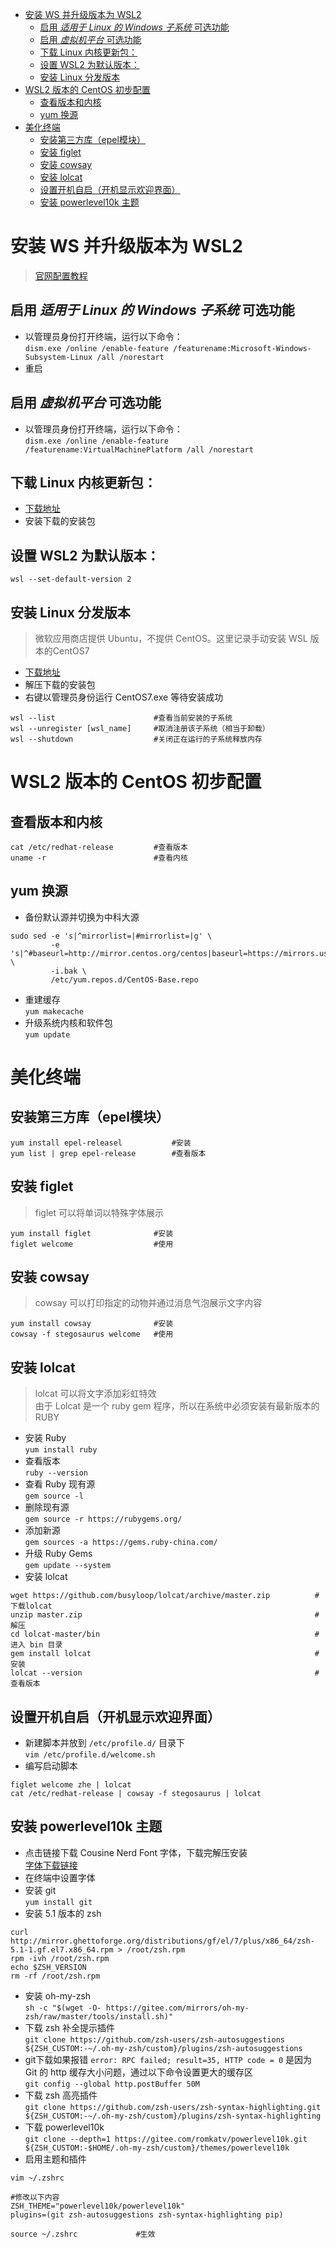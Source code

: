 - [安装 WS 并升级版本为 WSL2](#安装-ws-并升级版本为-wsl2)
  - [启用 *适用于 Linux 的 Windows 子系统* 可选功能](#启用-适用于-linux-的-windows-子系统-可选功能)
  - [启用 *虚拟机平台* 可选功能](#启用-虚拟机平台-可选功能)
  - [下载 Linux 内核更新包：](#下载-linux-内核更新包)
  - [设置 WSL2 为默认版本：](#设置-wsl2-为默认版本)
  - [安装 Linux 分发版本](#安装-linux-分发版本)
- [WSL2 版本的 CentOS 初步配置](#wsl2-版本的-centos-初步配置)
  - [查看版本和内核](#查看版本和内核)
  - [yum 换源](#yum-换源)
- [美化终端](#美化终端)
  - [安装第三方库（epel模块）](#安装第三方库epel模块)
  - [安装 figlet](#安装-figlet)
  - [安装 cowsay](#安装-cowsay)
  - [安装 lolcat](#安装-lolcat)
  - [设置开机自启（开机显示欢迎界面）](#设置开机自启开机显示欢迎界面)
  - [安装 powerlevel10k 主题](#安装-powerlevel10k-主题)


# 安装 WS 并升级版本为 WSL2  
> [官网配置教程](https://learn.microsoft.com/zh-cn/windows/wsl/install-manual)  

## 启用 *适用于 Linux 的 Windows 子系统* 可选功能  
* 以管理员身份打开终端，运行以下命令：  
`dism.exe /online /enable-feature /featurename:Microsoft-Windows-Subsystem-Linux /all /norestart`  
* 重启
## 启用 *虚拟机平台* 可选功能  
* 以管理员身份打开终端，运行以下命令：  
`dism.exe /online /enable-feature /featurename:VirtualMachinePlatform /all /norestart`
## 下载 Linux 内核更新包：  
* [下载地址](https://wslstorestorage.blob.core.windows.net/wslblob/wsl_update_x64.msi)  
* 安装下载的安装包
## 设置 WSL2 为默认版本：
`wsl --set-default-version 2`  
## 安装 Linux 分发版本
> 微软应用商店提供 Ubuntu，不提供 CentOS。这里记录手动安装 WSL 版本的CentOS7  
* [下载地址](https://github.com/mishamosher/CentOS-WSL/releases/download/7.9-2009/CentOS7.zip)
* 解压下载的安装包
* 右键以管理员身份运行 CentOS7.exe 等待安装成功
```
wsl --list                      #查看当前安装的子系统
wsl --unregister [wsl_name]     #取消注册该子系统（相当于卸载）
wsl --shutdown                  #关闭正在运行的子系统释放内存
```
# WSL2 版本的 CentOS 初步配置
## 查看版本和内核
```
cat /etc/redhat-release         #查看版本
uname -r                        #查看内核
```
## yum 换源  
* 备份默认源并切换为中科大源  
```
sudo sed -e 's|^mirrorlist=|#mirrorlist=|g' \
         -e 's|^#baseurl=http://mirror.centos.org/centos|baseurl=https://mirrors.ustc.edu.cn/centos|g' \
         -i.bak \
         /etc/yum.repos.d/CentOS-Base.repo
```
* 重建缓存  
`yum makecache`
* 升级系统内核和软件包  
`yum update`
# 美化终端
## 安装第三方库（epel模块）
```
yum install epel-releasel           #安装
yum list | grep epel-release        #查看版本
```
## 安装 figlet
> figlet 可以将单词以特殊字体展示
```
yum install figlet              #安装
figlet welcome                  #使用
```
## 安装 cowsay
> cowsay 可以打印指定的动物并通过消息气泡展示文字内容
```
yum install cowsay              #安装
cowsay -f stegosaurus welcome   #使用
```
## 安装 lolcat
> lolcat 可以将文字添加彩虹特效  
由于 Lolcat 是一个 ruby gem 程序，所以在系统中必须安装有最新版本的 RUBY
* 安装 Ruby  
`yum install ruby`
* 查看版本  
`ruby --version`
* 查看 Ruby 现有源  
`gem source -l`
* 删除现有源  
`gem source -r https://rubygems.org/`
* 添加新源  
`gem sources -a https://gems.ruby-china.com/`
* 升级 Ruby Gems  
`gem update --system`
* 安装 lolcat
```
wget https://github.com/busyloop/lolcat/archive/master.zip          #下载lolcat
unzip master.zip                                                    #解压
cd lolcat-master/bin                                                #进入 bin 目录
gem install lolcat                                                  #安装
lolcat --version                                                    #查看版本
```
## 设置开机自启（开机显示欢迎界面）
* 新建脚本并放到 `/etc/profile.d/` 目录下  
`vim /etc/profile.d/welcome.sh`
* 编写启动脚本  
```
figlet welcome zhe | lolcat
cat /etc/redhat-release | cowsay -f stegosaurus | lolcat
```
## 安装 powerlevel10k 主题
* 点击链接下载 Cousine Nerd Font 字体，下载完解压安装  
[字体下载链接](https://www.nerdfonts.com/font-downloads)
* 在终端中设置字体
* 安装 git  
`yum install git`
* 安装 5.1 版本的 zsh
```
curl http://mirror.ghettoforge.org/distributions/gf/el/7/plus/x86_64/zsh-5.1-1.gf.el7.x86_64.rpm > /root/zsh.rpm
rpm -ivh /root/zsh.rpm
echo $ZSH_VERSION
rm -rf /root/zsh.rpm
```
* 安装 oh-my-zsh  
`sh -c "$(wget -O- https://gitee.com/mirrors/oh-my-zsh/raw/master/tools/install.sh)"`
* 下载 zsh 补全提示插件  
`git clone https://github.com/zsh-users/zsh-autosuggestions ${ZSH_CUSTOM:-~/.oh-my-zsh/custom}/plugins/zsh-autosuggestions`
* git下载如果报错 `error: RPC failed; result=35, HTTP code = 0` 是因为 Git 的 http 缓存大小问题，通过以下命令设置更大的缓存区  
`git config --global http.postBuffer 50M`
* 下载 zsh 高亮插件  
`git clone https://github.com/zsh-users/zsh-syntax-highlighting.git ${ZSH_CUSTOM:-~/.oh-my-zsh/custom}/plugins/zsh-syntax-highlighting`
* 下载 powerlevel10k  
`git clone --depth=1 https://gitee.com/romkatv/powerlevel10k.git ${ZSH_CUSTOM:-$HOME/.oh-my-zsh/custom}/themes/powerlevel10k`
* 启用主题和插件  
```
vim ~/.zshrc

#修改以下内容
ZSH_THEME="powerlevel10k/powerlevel10k"
plugins=(git zsh-autosuggestions zsh-syntax-highlighting pip)

source ~/.zshrc             #生效
```